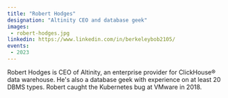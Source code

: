 ```yaml
---
title: "Robert Hodges"
designation: "Altinity CEO and database geek"
images:
 - robert-hodges.jpg
linkedin: https://www.linkedin.com/in/berkeleybob2105/
events:
 - 2023
---
```


Robert Hodges is CEO of Altinity, an enterprise provider for ClickHouse® data warehouse. He's also a database geek with experience on at least 20 DBMS types. Robert caught the Kubernetes bug at VMware in 2018.